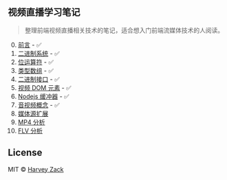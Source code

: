## 视频直播学习笔记

> 整理前端视频直播相关技术的笔记，适合想入门前端流媒体技术的人阅读。

0. [前言](./00-foreword) - :white_check_mark:
1. [二进制系统](./01-binarySystem) - :white_check_mark:
1. [位运算符](./02-BitOperator) - :white_check_mark:
1. [类型数组](./03-TypedArray) - :white_check_mark:
1. [二进制接口](./04-WebBinaryApi) - :white_check_mark:
1. [视频 DOM 元素](./05-HTMLElementVideo) - :white_check_mark:
1. [Nodejs 缓冲器](./06-NodejsBuffer) - :white_check_mark:
1. [音视频概念](./07-Concept) - :white_check_mark:
1. [媒体源扩展](./08-MediaSourceExtensions)
1. [MP4 分析](./09-MP4Analysis)
1. [FLV 分析](./10-FLVAnalysis)

## License

MIT © [Harvey Zack](https://sleepy.im/)
